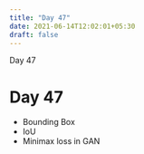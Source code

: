 ```yaml
---
title: "Day 47"
date: 2021-06-14T12:02:01+05:30
draft: false
---
```


Day 47

# Day 47

* Bounding Box
* IoU
* Minimax loss in GAN